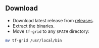 ## Download

- Download latest release from [releases](https://github.com/threefoldtech/tf-grid-cli/releases).
- Extract the binaries.
- Move `tf-grid` to any `$PATH` directory:

```bash
mv tf-grid /usr/local/bin
```
